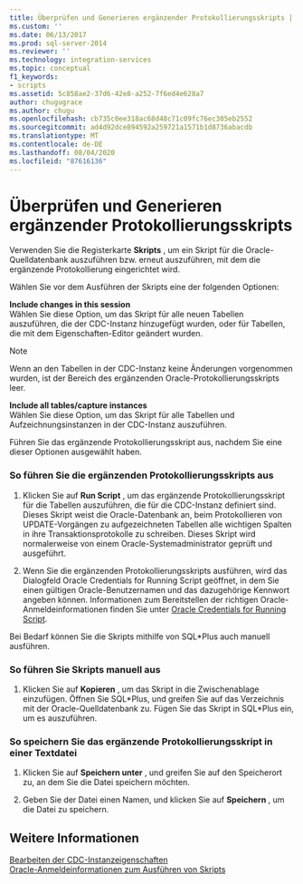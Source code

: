 ```yaml
---
title: Überprüfen und Generieren ergänzender Protokollierungsskripts | Microsoft-Dokumentation
ms.custom: ''
ms.date: 06/13/2017
ms.prod: sql-server-2014
ms.reviewer: ''
ms.technology: integration-services
ms.topic: conceptual
f1_keywords:
- scripts
ms.assetid: 5c858ae2-37d6-42e8-a252-7f6ed4e628a7
author: chugugrace
ms.author: chugu
ms.openlocfilehash: cb735c0ee318ac68d48c71c09fc76ec305eb2552
ms.sourcegitcommit: ad4d92dce894592a259721a1571b1d8736abacdb
ms.translationtype: MT
ms.contentlocale: de-DE
ms.lasthandoff: 08/04/2020
ms.locfileid: "87616136"
---
```

# <a name="review-and-generate-supplemental-logging-scripts"></a>Überprüfen und Generieren ergänzender Protokollierungsskripts
  Verwenden Sie die Registerkarte **Skripts** , um ein Skript für die Oracle-Quelldatenbank auszuführen bzw. erneut auszuführen, mit dem die ergänzende Protokollierung eingerichtet wird.  
  
 Wählen Sie vor dem Ausführen der Skripts eine der folgenden Optionen:  
  
 **Include changes in this session**  
 Wählen Sie diese Option, um das Skript für alle neuen Tabellen auszuführen, die der CDC-Instanz hinzugefügt wurden, oder für Tabellen, die mit dem Eigenschaften-Editor geändert wurden.  
  
> [!NOTE]  
>  Wenn an den Tabellen in der CDC-Instanz keine Änderungen vorgenommen wurden, ist der Bereich des ergänzenden Oracle-Protokollierungsskripts leer.  
  
 **Include all tables/capture instances**  
 Wählen Sie diese Option, um das Skript für alle Tabellen und Aufzeichnungsinstanzen in der CDC-Instanz auszuführen.  
  
 Führen Sie das ergänzende Protokollierungsskript aus, nachdem Sie eine dieser Optionen ausgewählt haben.  
  
### <a name="to-run-the-supplemental-logging-scripts"></a>So führen Sie die ergänzenden Protokollierungsskripts aus  
  
1.  Klicken Sie auf **Run Script** , um das ergänzende Protokollierungsskript für die Tabellen auszuführen, die für die CDC-Instanz definiert sind. Dieses Skript weist die Oracle-Datenbank an, beim Protokollieren von UPDATE-Vorgängen zu aufgezeichneten Tabellen alle wichtigen Spalten in ihre Transaktionsprotokolle zu schreiben. Dieses Skript wird normalerweise von einem Oracle-Systemadministrator geprüft und ausgeführt.  
  
2.  Wenn Sie die ergänzenden Protokollierungsskripts ausführen, wird das Dialogfeld Oracle Credentials for Running Script geöffnet, in dem Sie einen gültigen Oracle-Benutzernamen und das dazugehörige Kennwort angeben können. Informationen zum Bereitstellen der richtigen Oracle-Anmeldeinformationen finden Sie unter [Oracle Credentials for Running Script](oracle-credentials-for-running-script.md).  
  
 Bei Bedarf können Sie die Skripts mithilfe von SQL*Plus auch manuell ausführen.  
  
### <a name="to-run-the-scripts-manually"></a>So führen Sie Skripts manuell aus  
  
1.  Klicken Sie auf **Kopieren** , um das Skript in die Zwischenablage einzufügen. Öffnen Sie SQL*Plus, und greifen Sie auf das Verzeichnis mit der Oracle-Quelldatenbank zu. Fügen Sie das Skript in SQL\*Plus ein, um es auszuführen.  
  
### <a name="to-save-the-supplemental-logging-script-in-a-text-file"></a>So speichern Sie das ergänzende Protokollierungsskript in einer Textdatei  
  
1.  Klicken Sie auf **Speichern unter** , und greifen Sie auf den Speicherort zu, an dem Sie die Datei speichern möchten.  
  
2.  Geben Sie der Datei einen Namen, und klicken Sie auf **Speichern** , um die Datei zu speichern.  
  
## <a name="see-also"></a>Weitere Informationen  
 [Bearbeiten der CDC-Instanzeigenschaften](how-to-edit-the-cdc-instance-properties.md)   
 [Oracle-Anmeldeinformationen zum Ausführen von Skripts](oracle-credentials-for-running-script.md)  
  
  
